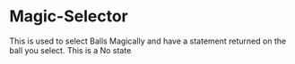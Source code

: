 # Magic-Selector
This is used to select Balls Magically and have a statement returned on the ball you select.
This is a No state
